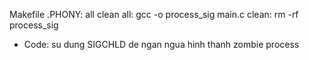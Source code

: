 Makefile
    .PHONY: all clean
all:
	gcc -o process_sig main.c
clean:
	rm -rf process_sig

+ Code:
	su dung SIGCHLD de ngan ngua hinh thanh zombie process